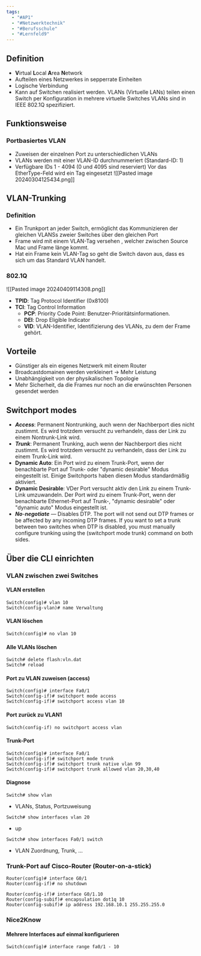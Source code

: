 ```yaml
---
tags:
  - "#AP1"
  - "#Netzwerktechnik"
  - "#Berufsschule"
  - "#Lernfeld9"
---
```

## Definition
+ **V**irtual **L**ocal **A**rea **N**etwork
+ Aufteilen eines Netzwerkes in sepperrate Einheiten
+ Logische Verbindung
+ Kann auf Switchen realisiert werden.
VLANs (Virtuelle LANs) teilen einen Switch per Konfiguration in mehrere virtuelle Switches
VLANs sind in IEEE 802.1Q spezifiziert.

## Funktionsweise
### Portbasiertes VLAN
+ Zuweisen der einzelnen Port zu unterschiedlichen VLANs
+ VLANs werden mit einer VLAN-ID durchnummeriert (Standard-ID: 1)
+ Verfügbare IDs 1 - 4094 (0 und 4095 sind reserviert)
Vor das EtherType-Feld wird ein Tag eingesetzt
![[Pasted image 20240304125434.png]]

## VLAN-Trunking
### Definition
+ Ein Trunkport an jeder Switch, ermöglicht das Kommunizieren der gleichen VLANSs zweier Switches über den gleichen Port
+ Frame wird mit einem VLAN-Tag versehen , welcher zwischen Source Mac und Frame länge kommt.
+ Hat ein Frame kein VLAN-Tag so geht die Switch davon aus, dass es sich um das Standard VLAN handelt.
### 802.1Q
![[Pasted image 20240409114308.png]]
- **TPID**: Tag Protocol Identifier (0x8100)
- **TCI**: Tag Control Information
    - **PCP**: Priority Code Point: Benutzer-Prioritätsinformationen.
    - **DEI**: Drop Eligible Indicator
    - **VID**: VLAN-Identifier, Identifizierung des VLANs, zu dem der Frame gehört.
## Vorteile
+ Günstiger als ein eigenes Netzwerk mit einem Router
+ Broadcastdomainen werden verkleinert -> Mehr Leistung
+ Unabhängigkeit von der physikalischen Topologie
+ Mehr Sicherheit, da die Frames nur noch an die erwünschten Personen gesendet werden

## Switchport modes

- _**Access**_: Permanent Nontrunking, auch wenn der Nachberport dies nicht zustimmt. Es wird trotzdem versucht zu verhandeln, dass der Link zu einem Nontrunk-Link wird.
- _**Trunk**_: Permanent Trunking, auch wenn der Nachberport dies nicht zustimmt. Es wird trotzdem versucht zu verhandeln, dass der Link zu einem Trunk-Link wird.
- **Dynamic Auto**: Ein Port wird zu einem Trunk-Port, wenn der benachbarte Port auf Trunk- oder "dynamic desirable" Modus eingestellt ist. Einige Switchports haben diesen Modus standardmäßig aktiviert.
- **Dynamic Desirable**: VDer Port versucht aktiv den Link zu einem Trunk-Link umzuwandeln. Der Port wird zu einem Trunk-Port, wenn der benachbarte Ethernet-Port auf Trunk-, "dynamic desirable" oder "dynamic auto" Modus eingestellt ist.
- _**No**-**negotiate**_ — Disables DTP. The port will not send out DTP frames or be affected by any incoming DTP frames. If you want to set a trunk between two switches when DTP is disabled, you must manually configure trunking using the (switchport mode trunk) command on both sides.
## Über die CLI einrichten
### VLAN zwischen zwei Switches
#### VLAN erstellen
```
Switch(config)# vlan 10 
Switch(config-vlan)# name Verwaltung
```

#### VLAN löschen
```
Switch(config)# no vlan 10
```

#### Alle VLANs löschen
```
Switch# delete flash:vln.dat
Switch# reload
```

#### Port zu VLAN zuweisen (access)
```
Switch(config)# interface Fa0/1
Switch(config-if)# switchport mode access
Switch(config-if)# switchport access vlan 10
```

#### Port zurück zu VLAN1
```
Switch(config-if) no switchport access vlan
```

#### Trunk-Port
```
Switch(config)# interface Fa0/1
Switch(config-if)# switchport mode trunk
Switch(config-if)# switchport trunk native vlan 99
Switch(config-if)# switchport trunk allowed vlan 20,30,40
```

#### Diagnose
```
Switch# show vlan
```
+ VLANs, Status, Portzuweisung

```
Switch# show interfaces vlan 20
```
+ up

```
Switch# show interfaces Fa0/1 switch
```
+ VLAN Zuordnung, Trunk, ...

### Trunk-Port auf Cisco-Router (Router-on-a-stick)
```
Router(config)# interface G0/1
Router(config-if)# no shutdown

Router(config-if)# interface G0/1.10
Router(config-subif)# encapsulation dot1q 10
Router(config-subif)# ip address 192.168.10.1 255.255.255.0
```

### Nice2Know
#### Mehrere Interfaces auf einmal konfigurieren
```
Switch(config)# interface range fa0/1 - 10
```
